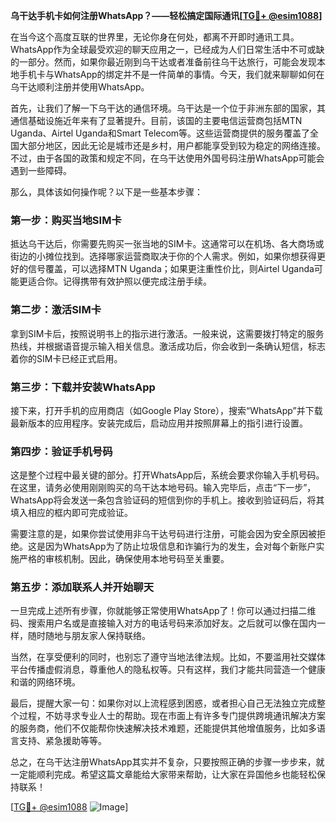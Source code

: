 **乌干达手机卡如何注册WhatsApp？——轻松搞定国际通讯[[TG💪+ @esim1088](https://t.me/s/esim1088)]**

在当今这个高度互联的世界里，无论你身在何处，都离不开即时通讯工具。WhatsApp作为全球最受欢迎的聊天应用之一，已经成为人们日常生活中不可或缺的一部分。然而，如果你最近刚到乌干达或者准备前往乌干达旅行，可能会发现本地手机卡与WhatsApp的绑定并不是一件简单的事情。今天，我们就来聊聊如何在乌干达顺利注册并使用WhatsApp。

首先，让我们了解一下乌干达的通信环境。乌干达是一个位于非洲东部的国家，其通信基础设施近年来有了显著提升。目前，该国的主要电信运营商包括MTN Uganda、Airtel Uganda和Smart Telecom等。这些运营商提供的服务覆盖了全国大部分地区，因此无论是城市还是乡村，用户都能享受到较为稳定的网络连接。不过，由于各国的政策和规定不同，在乌干达使用外国号码注册WhatsApp可能会遇到一些障碍。

那么，具体该如何操作呢？以下是一些基本步骤：

### 第一步：购买当地SIM卡

抵达乌干达后，你需要先购买一张当地的SIM卡。这通常可以在机场、各大商场或街边的小摊位找到。选择哪家运营商取决于你的个人需求。例如，如果你想获得更好的信号覆盖，可以选择MTN Uganda；如果更注重性价比，则Airtel Uganda可能更适合你。记得携带有效护照以便完成注册手续。

### 第二步：激活SIM卡

拿到SIM卡后，按照说明书上的指示进行激活。一般来说，这需要拨打特定的服务热线，并根据语音提示输入相关信息。激活成功后，你会收到一条确认短信，标志着你的SIM卡已经正式启用。

### 第三步：下载并安装WhatsApp

接下来，打开手机的应用商店（如Google Play Store），搜索“WhatsApp”并下载最新版本的应用程序。安装完成后，启动应用并按照屏幕上的指引进行设置。

### 第四步：验证手机号码

这是整个过程中最关键的部分。打开WhatsApp后，系统会要求你输入手机号码。在这里，请务必使用刚刚购买的乌干达本地号码。输入完毕后，点击“下一步”，WhatsApp将会发送一条包含验证码的短信到你的手机上。接收到验证码后，将其填入相应的框内即可完成验证。

需要注意的是，如果你尝试使用非乌干达号码进行注册，可能会因为安全原因被拒绝。这是因为WhatsApp为了防止垃圾信息和诈骗行为的发生，会对每个新账户实施严格的审核机制。因此，确保使用本地号码至关重要。

### 第五步：添加联系人并开始聊天

一旦完成上述所有步骤，你就能够正常使用WhatsApp了！你可以通过扫描二维码、搜索用户名或是直接输入对方的电话号码来添加好友。之后就可以像在国内一样，随时随地与朋友家人保持联络。

当然，在享受便利的同时，也别忘了遵守当地法律法规。比如，不要滥用社交媒体平台传播虚假消息，尊重他人的隐私权等。只有这样，我们才能共同营造一个健康和谐的网络环境。

最后，提醒大家一句：如果你对以上流程感到困惑，或者担心自己无法独立完成整个过程，不妨寻求专业人士的帮助。现在市面上有许多专门提供跨境通讯解决方案的服务商，他们不仅能帮你快速解决技术难题，还能提供其他增值服务，比如多语言支持、紧急援助等等。

总之，在乌干达注册WhatsApp其实并不复杂，只要按照正确的步骤一步步来，就一定能顺利完成。希望这篇文章能给大家带来帮助，让大家在异国他乡也能轻松保持联系！

[[TG💪+ @esim1088](https://t.me/s/esim1088) ![Image](https://i.postimg.cc/4NQfJmqS/Snipaste-2025-05-13-00-14-12.png)]